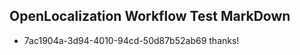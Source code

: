 ## OpenLocalization Workflow Test MarkDown
* 7ac1904a-3d94-4010-94cd-50d87b52ab69 thanks!

<!--HONumber=Jul16_HO2-->



